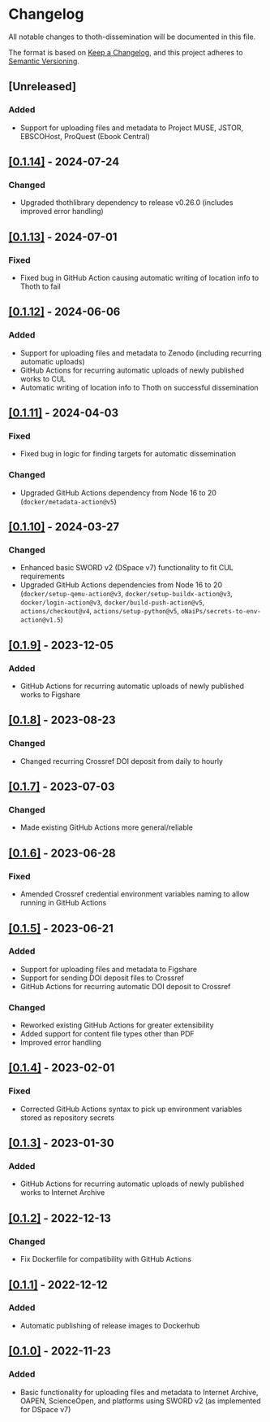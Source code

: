 # Changelog
All notable changes to thoth-dissemination will be documented in this file.

The format is based on [Keep a Changelog](https://keepachangelog.com/en/1.0.0/),
and this project adheres to [Semantic Versioning](https://semver.org/spec/v2.0.0.html).

## [Unreleased]
### Added
  - Support for uploading files and metadata to Project MUSE, JSTOR, EBSCOHost, ProQuest (Ebook Central)

## [[0.1.14]](https://github.com/thoth-pub/thoth-dissemination/releases/tag/v0.1.14) - 2024-07-24
### Changed
  - Upgraded thothlibrary dependency to release v0.26.0 (includes improved error handling)

## [[0.1.13]](https://github.com/thoth-pub/thoth-dissemination/releases/tag/v0.1.13) - 2024-07-01
### Fixed
  - Fixed bug in GitHub Action causing automatic writing of location info to Thoth to fail

## [[0.1.12]](https://github.com/thoth-pub/thoth-dissemination/releases/tag/v0.1.12) - 2024-06-06
### Added
  - Support for uploading files and metadata to Zenodo (including recurring automatic uploads)
  - GitHub Actions for recurring automatic uploads of newly published works to CUL
  - Automatic writing of location info to Thoth on successful dissemination

## [[0.1.11]](https://github.com/thoth-pub/thoth-dissemination/releases/tag/v0.1.11) - 2024-04-03
### Fixed
  - Fixed bug in logic for finding targets for automatic dissemination
### Changed
  - Upgraded GitHub Actions dependency from Node 16 to 20 (`docker/metadata-action@v5`)

## [[0.1.10]](https://github.com/thoth-pub/thoth-dissemination/releases/tag/v0.1.10) - 2024-03-27
### Changed
  - Enhanced basic SWORD v2 (DSpace v7) functionality to fit CUL requirements
  - Upgraded GitHub Actions dependencies from Node 16 to 20 (`docker/setup-qemu-action@v3`, `docker/setup-buildx-action@v3`, `docker/login-action@v3`, `docker/build-push-action@v5`, `actions/checkout@v4`, `actions/setup-python@v5`, `oNaiPs/secrets-to-env-action@v1.5`)

## [[0.1.9]](https://github.com/thoth-pub/thoth-dissemination/releases/tag/v0.1.9) - 2023-12-05
### Added
  - GitHub Actions for recurring automatic uploads of newly published works to Figshare

## [[0.1.8]](https://github.com/thoth-pub/thoth-dissemination/releases/tag/v0.1.8) - 2023-08-23
### Changed
  - Changed recurring Crossref DOI deposit from daily to hourly

## [[0.1.7]](https://github.com/thoth-pub/thoth-dissemination/releases/tag/v0.1.7) - 2023-07-03
### Changed
  - Made existing GitHub Actions more general/reliable

## [[0.1.6]](https://github.com/thoth-pub/thoth-dissemination/releases/tag/v0.1.6) - 2023-06-28
### Fixed
  - Amended Crossref credential environment variables naming to allow running in GitHub Actions

## [[0.1.5]](https://github.com/thoth-pub/thoth-dissemination/releases/tag/v0.1.5) - 2023-06-21
### Added
  - Support for uploading files and metadata to Figshare
  - Support for sending DOI deposit files to Crossref
  - GitHub Actions for recurring automatic DOI deposit to Crossref
### Changed
  - Reworked existing GitHub Actions for greater extensibility
  - Added support for content file types other than PDF
  - Improved error handling

## [[0.1.4]](https://github.com/thoth-pub/thoth-dissemination/releases/tag/v0.1.4) - 2023-02-01
### Fixed
  - Corrected GitHub Actions syntax to pick up environment variables stored as repository secrets

## [[0.1.3]](https://github.com/thoth-pub/thoth-dissemination/releases/tag/v0.1.3) - 2023-01-30
### Added
  - GitHub Actions for recurring automatic uploads of newly published works to Internet Archive

## [[0.1.2]](https://github.com/thoth-pub/thoth-dissemination/releases/tag/v0.1.2) - 2022-12-13
### Changed
  - Fix Dockerfile for compatibility with GitHub Actions

## [[0.1.1]](https://github.com/thoth-pub/thoth-dissemination/releases/tag/v0.1.1) - 2022-12-12
### Added
  - Automatic publishing of release images to Dockerhub

## [[0.1.0]](https://github.com/thoth-pub/thoth-dissemination/releases/tag/v0.1.0) - 2022-11-23
### Added
  - Basic functionality for uploading files and metadata to Internet Archive, OAPEN, ScienceOpen, and platforms using SWORD v2 (as implemented for DSpace v7)
